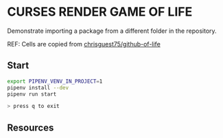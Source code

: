 # CURSES RENDER GAME OF LIFE

Demonstrate importing a package from a different folder in the repository.  

REF: Cells are copied from [chrisguest75/github-of-life](https://github.com/chrisguest75/github-of-life)  

## Start

```sh
export PIPENV_VENV_IN_PROJECT=1
pipenv install --dev
pipenv run start

> press q to exit
```

## Resources

